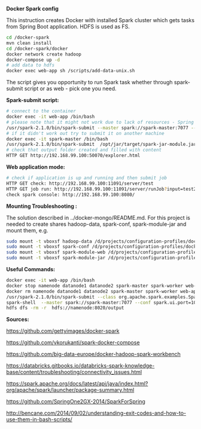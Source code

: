 **Docker Spark config**

This instruction creates Docker with installed Spark cluster which gets tasks from Spring Boot application. HDFS is used as FS.

```sh
cd /docker-spark
mvn clean install
cd /docker-spark/docker
docker network create hadoop
docker-compose up -d
# add data to hdfs
docker exec web-app sh /scripts/add-data-unix.sh
```

The script gives you opportunity to run Spark task whether through spark-submit script or as web - pick one you need.

**Spark-submit script:**

```sh
# connect to the container
docker exec -it web-app /bin/bash
# please note that it might not work due to lack of resources - Spring app has taken it already. So stop or disable Spring Spark context if you still want to run it.
/usr/spark-2.1.0/bin/spark-submit --master spark://spark-master:7077 --conf spark.ui.port=10981 /opt/jar/target/spark-jar-module.jar
# if it didn't work out try to submit it on another machine
docker exec -it spark-master /bin/bash
/usr/spark-2.1.0/bin/spark-submit  /opt/jar/target/spark-jar-module.jar
# check that output folder created and filled with content
HTTP GET http://192.168.99.100:50070/explorer.html
```

**Web application mode:**

```sh
# check if application is up and running and then submit job
HTTP GET check: http://192.168.99.100:11091/server/test
HTTP GET job run: http://192.168.99.100:11091/server/runJob?input=test2.txt&output=output1
check spark console: http://192.168.99.100:8080/
```

**Mounting Troubleshooting :**

The solution described in ../docker-mongo/README.md. For this project is needed to create shares hadoop-data, spark-conf, spark-module-jar and mount them, e.g.

```sh
sudo mount -t vboxsf hadoop-data /d/projects/configuration-profiles/docker-spark/docker/hadoop-data
sudo mount -t vboxsf spark-conf /d/projects/configuration-profiles/docker-spark/docker/conf
sudo mount -t vboxsf spark-module-web /d/projects/configuration-profiles/docker-spark/spark-module-web
sudo mount -t vboxsf spark-module-jar /d/projects/configuration-profiles/docker-spark/spark-module-jar
```

**Useful Commands:**

```sh
docker exec -it web-app /bin/bash
docker stop namenode datanode1 datanode2 spark-master spark-worker web-app
docker rm namenode datanode1 datanode2 spark-master spark-worker web-app
/usr/spark-2.1.0/bin/spark-submit --class org.apache.spark.examples.SparkPi --master spark://spark-master:7077 --conf spark.ui.port=10981 /usr/spark-2.1.0/examples/jars/spark-examples_2.11-2.1.0.jar 10
spark-shell  --master spark://spark-master:7077 --conf spark.ui.port=10981
hdfs dfs -rm -r  hdfs://namenode:8020/output
```

**Sources:**

https://github.com/gettyimages/docker-spark

https://github.com/vkorukanti/spark-docker-compose

https://github.com/big-data-europe/docker-hadoop-spark-workbench

https://databricks.gitbooks.io/databricks-spark-knowledge-base/content/troubleshooting/connectivity_issues.html

https://spark.apache.org/docs/latest/api/java/index.html?org/apache/spark/launcher/package-summary.html

https://github.com/SpringOne2GX-2014/SparkForSpring

http://bencane.com/2014/09/02/understanding-exit-codes-and-how-to-use-them-in-bash-scripts/